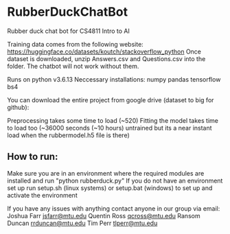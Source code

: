 # RubberDuckChatBot
Rubber duck chat bot for CS4811 Intro to AI

Training data comes from the following website:
https://huggingface.co/datasets/koutch/stackoverflow_python
Once dataset is downloaded, unzip Answers.csv and Questions.csv into the folder.  The chatbot will not work without them.

Runs on python v3.6.13
Neccessary installations:
numpy
pandas
tensorflow
bs4

You can download the entire project from google drive (dataset to big for github):


Preprocessing takes some time to load (\~520)
Fitting the model takes time to load too (\~36000 seconds (\~10 hours) untrained but its a near instant load when the rubbermodel.h5 file is there)
## How to run:
Make sure you are in an environment where the required modules are installed and run "python rubberduck.py"
If you do not have an environment set up run setup.sh (linux systems) or setup.bat (windows) to set up and activate the environment


If you have any issues with anything contact anyone in our group via email:
Joshua Farr jsfarr@mtu.edu
Quentin Ross qcross@mtu.edu
Ransom Duncan rrduncan@mtu.edu
Tim Perr tlperr@mtu.edu